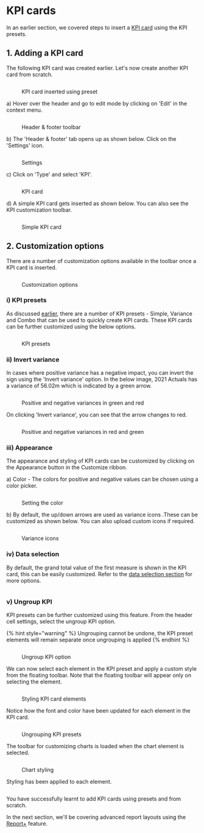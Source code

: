 # KPI cards

In an earlier section, we covered steps to insert a [KPI card](../../2.-displaying-information/add-basic-inline-charts.md#7.-kpi-cards) using the KPI presets.&#x20;

## 1. Adding a KPI card

The following KPI card was created earlier. Let's now create another KPI card from scratch.&#x20;

<figure><img src="../../../.gitbook/assets/8.5.1 KPI card.png" alt=""><figcaption><p>KPI card inserted using preset</p></figcaption></figure>

a) Hover over the header and go to edit mode by clicking on 'Edit' in the context menu.

<figure><img src="../../../.gitbook/assets/8.5.2 KPI card (1).png" alt=""><figcaption><p>Header &#x26; footer toolbar</p></figcaption></figure>

b) The 'Header & footer' tab opens up as shown below. Click on the 'Settings' icon.

<figure><img src="../../../.gitbook/assets/8.5.2(2) KPI card.png" alt=""><figcaption><p>Settings</p></figcaption></figure>

c) Click on 'Type' and select 'KPI'.

<figure><img src="../../../.gitbook/assets/8.5.3 KPI card.png" alt=""><figcaption><p>KPI card</p></figcaption></figure>

d) A simple KPI card gets inserted as shown below. You can also see the KPI customization toolbar.

<figure><img src="../../../.gitbook/assets/8.5.4 KPI card.png" alt=""><figcaption><p>Simple KPI card</p></figcaption></figure>

## 2. Customization options

There are a number of customization options available in the toolbar once a KPI card is inserted.

<figure><img src="../../../.gitbook/assets/8.5.5 KPI card.png" alt=""><figcaption><p>Customization options</p></figcaption></figure>

### i) KPI presets

As discussed [earlier](../../2.-displaying-information/add-basic-inline-charts.md#7.-kpi-cards), there are a number of KPI presets - Simple, Variance and Combo that can be used to quickly create KPI cards. These KPI cards can be further customized using the below options.

<figure><img src="../../../.gitbook/assets/8.5.6 KPI card (1).png" alt=""><figcaption><p>KPI presets</p></figcaption></figure>

### ii) Invert variance

In cases where positive variance has a negative impact, you can invert the sign using the 'Invert variance' option. In the below image, 2021 Actuals has a variance of 56.02m which is indicated by a green arrow.&#x20;

<figure><img src="../../../.gitbook/assets/8.5.7 KPI card (1).png" alt=""><figcaption><p>Positive and negative variances in green and red</p></figcaption></figure>

On clicking 'Invert variance', you can see that the arrow changes to red.

<figure><img src="../../../.gitbook/assets/8.5.8 KPI card.png" alt=""><figcaption><p>Positive and negative variances in red and green</p></figcaption></figure>

### iii) Appearance

The appearance and styling of KPI cards can be customized by clicking on the Appearance button in the Customize ribbon.

a) Color - The colors for positive and negative values can be chosen using a color picker.

<figure><img src="../../../.gitbook/assets/image (49).png" alt=""><figcaption><p>Setting the color</p></figcaption></figure>

b) By default, the up/down arrows are used as variance icons .These can be customized as shown below. You can also upload custom icons if required.

<figure><img src="../../../.gitbook/assets/image (50).png" alt=""><figcaption><p>Variance icons</p></figcaption></figure>

### iv) Data selection

By default, the grand total value of the first measure is shown in the KPI card, this can be easily customized. Refer to the [data selection section](charts.md#2.-data-selection) for more options.&#x20;

<figure><img src="../../../.gitbook/assets/image (51).png" alt=""><figcaption></figcaption></figure>

### v) Ungroup KPI

KPI presets can be further customized using this feature. From the header cell settings, select the ungroup KPI option.

{% hint style="warning" %}
Ungrouping cannot be undone, the KPI preset elements will remain separate once ungrouping is applied
{% endhint %}

<figure><img src="../../../.gitbook/assets/image (54).png" alt=""><figcaption><p>Ungroup KPI option</p></figcaption></figure>

We can now select each element in the KPI preset and apply a custom style from the floating toolbar. Note that the floating toolbar will appear only on selecting the element.

<figure><img src="../../../.gitbook/assets/image (55).png" alt=""><figcaption><p>Styling KPI card elements</p></figcaption></figure>

Notice how the font and color have been updated for each element in the KPI card.

<figure><img src="../../../.gitbook/assets/image (56).png" alt=""><figcaption><p>Ungrouping KPI presets</p></figcaption></figure>

The toolbar for customizing charts is loaded when the chart element is selected.

<figure><img src="../../../.gitbook/assets/image (52).png" alt=""><figcaption><p>Chart styling</p></figcaption></figure>

Styling has been applied to each element.

<figure><img src="../../../.gitbook/assets/image (53).png" alt=""><figcaption></figcaption></figure>

You have successfully learnt to add KPI cards using presets and from scratch.&#x20;

In the next section, we'll be covering advanced report layouts using the [Report+](../report-layouts-report+.md) feature.

